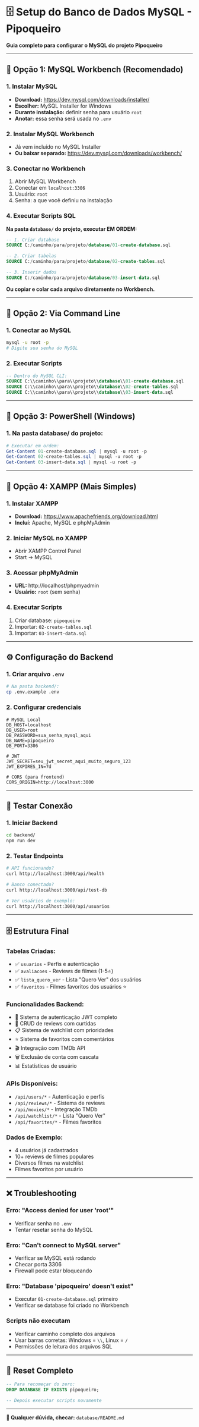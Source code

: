 # 🗄️ Setup do Banco de Dados MySQL - Pipoqueiro

**Guia completo para configurar o MySQL do projeto Pipoqueiro**

---

## **🎯 Opção 1: MySQL Workbench (Recomendado)**

### **1. Instalar MySQL**
- **Download:** https://dev.mysql.com/downloads/installer/
- **Escolher:** MySQL Installer for Windows
- **Durante instalação:** definir senha para usuário `root`
- **Anotar:** essa senha será usada no `.env`

### **2. Instalar MySQL Workbench**
- Já vem incluído no MySQL Installer
- **Ou baixar separado:** https://dev.mysql.com/downloads/workbench/

### **3. Conectar no Workbench**
1. Abrir MySQL Workbench
2. Conectar em `localhost:3306`
3. Usuário: `root`
4. Senha: a que você definiu na instalação

### **4. Executar Scripts SQL**
**Na pasta `database/` do projeto, executar EM ORDEM:**

```sql
-- 1. Criar database
SOURCE C:/caminho/para/projeto/database/01-create-database.sql

-- 2. Criar tabelas
SOURCE C:/caminho/para/projeto/database/02-create-tables.sql

-- 3. Inserir dados
SOURCE C:/caminho/para/projeto/database/03-insert-data.sql
```

**Ou copiar e colar cada arquivo diretamente no Workbench.**

---

## **🎯 Opção 2: Via Command Line**

### **1. Conectar ao MySQL**
```bash
mysql -u root -p
# Digite sua senha do MySQL
```

### **2. Executar Scripts**
```sql
-- Dentro do MySQL CLI:
SOURCE C:\\caminho\\para\\projeto\\database\\01-create-database.sql
SOURCE C:\\caminho\\para\\projeto\\database\\02-create-tables.sql
SOURCE C:\\caminho\\para\\projeto\\database\\03-insert-data.sql
```

---

## **🎯 Opção 3: PowerShell (Windows)**

### **1. Na pasta database/ do projeto:**
```powershell
# Executar em ordem:
Get-Content 01-create-database.sql | mysql -u root -p
Get-Content 02-create-tables.sql | mysql -u root -p  
Get-Content 03-insert-data.sql | mysql -u root -p
```

---

## **🎯 Opção 4: XAMPP (Mais Simples)**

### **1. Instalar XAMPP**
- **Download:** https://www.apachefriends.org/download.html
- **Incluí:** Apache, MySQL e phpMyAdmin

### **2. Iniciar MySQL no XAMPP**
- Abrir XAMPP Control Panel
- Start → MySQL

### **3. Acessar phpMyAdmin**
- **URL:** http://localhost/phpmyadmin
- **Usuário:** `root` (sem senha)

### **4. Executar Scripts**
1. Criar database: `pipoqueiro`
2. Importar: `02-create-tables.sql`  
3. Importar: `03-insert-data.sql`

---

## **⚙️ Configuração do Backend**

### **1. Criar arquivo `.env`**
```bash
# Na pasta backend/:
cp .env.example .env
```

### **2. Configurar credenciais**
```env
# MySQL Local
DB_HOST=localhost
DB_USER=root  
DB_PASSWORD=sua_senha_mysql_aqui
DB_NAME=pipoqueiro
DB_PORT=3306

# JWT
JWT_SECRET=seu_jwt_secret_aqui_muito_seguro_123
JWT_EXPIRES_IN=7d

# CORS (para frontend)
CORS_ORIGIN=http://localhost:3000
```

---

## **🧪 Testar Conexão**

### **1. Iniciar Backend**
```bash
cd backend/
npm run dev
```

### **2. Testar Endpoints**
```bash
# API funcionando?
curl http://localhost:3000/api/health

# Banco conectado?
curl http://localhost:3000/api/test-db

# Ver usuários de exemplo:
curl http://localhost:3000/api/usuarios
```

---

## **🗄️ Estrutura Final**

### **Tabelas Criadas:**
- ✅ `usuarios` - Perfis e autenticação
- ✅ `avaliacoes` - Reviews de filmes (1-5⭐)
- ✅ `lista_quero_ver` - Lista "Quero Ver" dos usuários
- ✅ `favoritos` - Filmes favoritos dos usuários ⭐

### **Funcionalidades Backend:**
- 🔐 Sistema de autenticação JWT completo
- 📝 CRUD de reviews com curtidas
- 📋 Sistema de watchlist com prioridades
- ⭐ Sistema de favoritos com comentários
- 🎬 Integração com TMDb API
- 🗑️ Exclusão de conta com cascata
- 📊 Estatísticas de usuário

### **APIs Disponíveis:**
- `/api/users/*` - Autenticação e perfis
- `/api/reviews/*` - Sistema de reviews
- `/api/movies/*` - Integração TMDb
- `/api/watchlist/*` - Lista "Quero Ver"
- `/api/favorites/*` - Filmes favoritos

### **Dados de Exemplo:**
- 4 usuários já cadastrados
- 10+ reviews de filmes populares
- Diversos filmes na watchlist
- Filmes favoritos por usuário

---

## **❌ Troubleshooting**

### **Erro: "Access denied for user 'root'"**
- Verificar senha no `.env`
- Tentar resetar senha do MySQL

### **Erro: "Can't connect to MySQL server"**
- Verificar se MySQL está rodando
- Checar porta 3306
- Firewall pode estar bloqueando

### **Erro: "Database 'pipoqueiro' doesn't exist"**
- Executar `01-create-database.sql` primeiro
- Verificar se database foi criado no Workbench

### **Scripts não executam**
- Verificar caminho completo dos arquivos
- Usar barras corretas: Windows = `\\`, Linux = `/`
- Permissões de leitura dos arquivos SQL

---

## **🔄 Reset Completo**

```sql
-- Para recomeçar do zero:
DROP DATABASE IF EXISTS pipoqueiro;

-- Depois executar scripts novamente
```

---

**💾 Qualquer dúvida, checar:** `database/README.md`